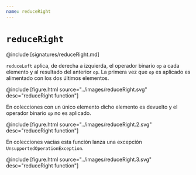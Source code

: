 ```yaml
---
name: reduceRight
---
```


# `reduceRight`

@include [signatures/reduceRight.md]

`reduceLeft` aplica, de derecha a izquierda, el operador binario `op` a cada elemento y al resultado del anterior `op`.
La primera vez que `op` es aplicado es alimentado con los dos últimos elementos.

@include [figure.html source="../images/reduceRight.svg" desc="reduceRight function"]

En colecciones con un único elemento dicho elemento es devuelto y el operador binario `op` no es aplicado.

@include [figure.html source="../images/reduceRight.2.svg" desc="reduceRight function"]

En colecciones vacías esta función lanza una excepción `UnsupportedOperationException`.

@include [figure.html source="../images/reduceRight.3.svg" desc="reduceRight function"]

